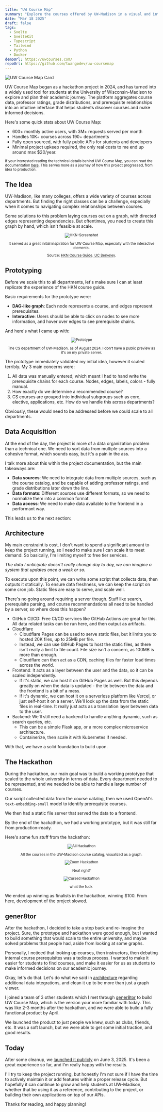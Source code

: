 ```yaml
---
title: "UW Course Map"
summary: "Explore the courses offered by UW-Madison in a visual and interactive way."
date: "Mar 18 2025"
draft: false
tags:
  - Svelte
  - SvelteKit
  - Typescript
  - Tailwind
  - Python
  - Docker
demoUrl: https://uwcourses.com/
repoUrl: https://github.com/twangodev/uw-coursemap
---
```


![UW Course Map Card](/assets/uw-coursemap/card.png)

UW Course Map began as a hackathon project in 2024, and has turned into a widely used tool for students at the University of Wisconsin-Madison to explore and plan their academic journey. The platform aggregates course data, professor ratings, grade distributions, and prerequisite relationships into an intuitive interface that helps students discover courses and make informed decisions.

Here's some quick stats about UW Course Map:

- 600+ monthly active users, with 3M+ requests served per month
- Handles 10K+ courses across 190+ departments
- Fully open sourced, with fully public APIs for students and developers
- Minimal project upkeep required, the only real costs to me end up around max $20/year.

<small>If your interested reading the technical details behind UW Course Map, you can read the documentation [here](https://docs.uwcourses.com/). This serves more as a journey of how this project progressed, from idea to production.</small>

## The Idea

UW-Madison, like many colleges, offers a wide variety of courses across departments. But finding the right classes can be a challenge, especially when it comes to navigating complex relationships between courses.

Some solutions to this problem laying courses out on a graph, with directed edges representing dependencies. But oftentimes, you need to create this graph by hand, which isn't feasible at scale.

<small style="text-align: center;">

![HKN-Screenshot](/assets/uw-coursemap/hkn.png)

It served as a great initial inspiration for UW Course Map, especially with the interactive elements.

Source: [HKN Course Guide, UC Berkeley](https://hkn.eecs.berkeley.edu/courseguides).

</small>

## Prototyping

Before we scale this to all departments, let's make sure I can at least replicate the experience of the HKN course guide.

Basic requirements for the prototype were:

- **DAG-like graph**: Each node represents a course, and edges represent prerequisites.
- **Interactive**: Users should be able to click on nodes to see more information, and hover over edges to see prerequisite chains.

And here's what I came up with:

<small style="text-align: center;">

![Prototype](/assets/uw-coursemap/prototype.png)

The CS department of UW-Madison, as of August 2024. I don't have a public preview as it's on my private server.

</small>

The prototype immediately validated my initial idea, however it scaled terribly. My 3 main concerns were:

1. All data was manually entered, which meant I had to hand write the prerequisite chains for each course. Nodes, edges, labels, colors - fully manual.
2. How exactly do we determine a recommended course?
3. CS courses are grouped into individual subgroups such as core, elective, applications, etc. How do we handle this across departments?

Obviously, these would need to be addressed before we could scale to all departments.

## Data Acquisition

At the end of the day, the project is more of a data organization problem than a technical one. We need to sort data from multiple sources into a cohesive format, which sounds easy, but it's a pain in the ass.

I talk more about this within the project documentation, but the main takeaways are:

- **Data sources**: We need to integrate data from multiple sources, such as the course catalog, and be capable of adding professor ratings, and grade distributions later down the line.
- **Data formats**: Different sources use different formats, so we need to normalize them into a common format.
- **Data access**: We need to make data available to the frontend in a performant way.

This leads us to the next section:

## Architecture

My main constraint is cost. I don't want to spend a significant amount to keep the project running, so I need to make sure I can scale it to meet demand. So basically, I'm limiting myself to free tier services.

*The data I anticipate doesn't really change day to day, we can imagine a system that updates once a week or so.*

To execute upon this point, we can write some script that collects data, then outputs it statically. To ensure data freshness, we can keep the script on some cron job. Static files are easy to serve, and scale well.

There's no going around requiring a server though. Stuff like search, prerequisite parsing, and course recommendations all need to be handled by a server, so where does this happen?

- GitHub CI/CD: Free CI/CD services like GitHub Actions are great for this. All data related tasks can be run here, and then output as artifacts.
- Cloudflare
    - Cloudflare Pages can be used to serve static files, but it limits you to hosted 20K files, up to 25MB per file.
    - Instead, we can use GitHub Pages to host the static files, as there isn't really a limit to file count. File size isn't a concern, as 100MB is more than enough.
    - Cloudflare can then act as a CDN, caching files for faster load times across the world.
- Frontend: It acts as a layer between the user and the data, so it can be scaled independently.
    - If it's static, we can host it on GitHub Pages as well. But this depends greatly on when the data is updated - the tie between the data and the frontend is a bit of a mess.
    - If it's dynamic, we can host it on a serverless platform like Vercel, or just self-host it on a server. We'll look up the data from the static files in real-time. It really just acts as a translation layer between data to the user.
- Backend: We'll still need a backend to handle anything dynamic, such as search queries, etc.
    - This can be a simple Flask app, or a more complex microservice architecture.
    - Containerize, then scale it with Kubernetes if needed.

With that, we have a solid foundation to build upon.

## The Hackathon

During the hackathon, our main goal was to build a working prototype that scaled to the whole university in terms of data. Every department needed to be represented, and we needed to be able to handle a large number of courses.

Our script collected data from the course catalog, then we used OpenAI's `text-embedding-small` model to identify prerequisite courses. 

We then had a static file server that served the data to a frontend. 

By the end of the hackathon, we had a working prototype, but it was still far from production-ready.

Here's some fun stuff from the hackathon:

<small style="text-align: center;">

![All Hackathon](/assets/uw-coursemap/all-hackathon.png)

All the courses in the UW-Madison course catalog, visualized as a graph.

![Zoom Hackathon](/assets/uw-coursemap/zoom-hackathon.png)

Neat right?

![Cursed Hackathon](/assets/uw-coursemap/cursed-hackathon.png)

what the fuck.

</small>

We ended up winning as finalists in the hackathon, winning $100. From here, development of the project slowed.

## gener8tor

After the hackathon, I decided to take a step back and re-imagine the project. Sure, the prototype and hackathon were good enough, but I wanted to build something that would scale to the entire university, and maybe solved problems that people had, aside from looking at some graphs.

Personally, I noticed that looking up courses, then instructors, then debating internal course prerequisites was a tedious process. I wanted to make it easier for students to find courses, and make it easier for us as students to make informed decisions on our academic journey.

Okay, let's do that. Let's do what we said in [architecture](#architecture) regarding additional data integrations, and clean it up to be more than just a graph viewer.

I joined a team of 3 other students which I met through [gener8tor](https://www.gener8tor.com/) to build UW Course Map, which is the version your more familiar with today. This was like 2-3 months after the hackathon, and we were able to build a fully functional product by April.

We launched the product to just people we knew, such as clubs, friends, etc. It was a soft launch, but we were able to get some initial traction, and good results.

## Today

After some cleanup, we [launched it publicly](https://www.reddit.com/r/UWMadison/comments/1l2yutu/uw_madison_course_map/) on June 3, 2025. It's been a great experience so far, and I'm really happy with the results.

I'll try to keep the project running, but honestly I'm not sure if I have the time to actively maintain it or add features within a proper release cycle. But hopefully it can continue to grow and help students at UW-Madison, whether that be using it as a reference, contributing to the project, or building their own applications on top of our APIs.

Thanks for reading, and happy planning!
